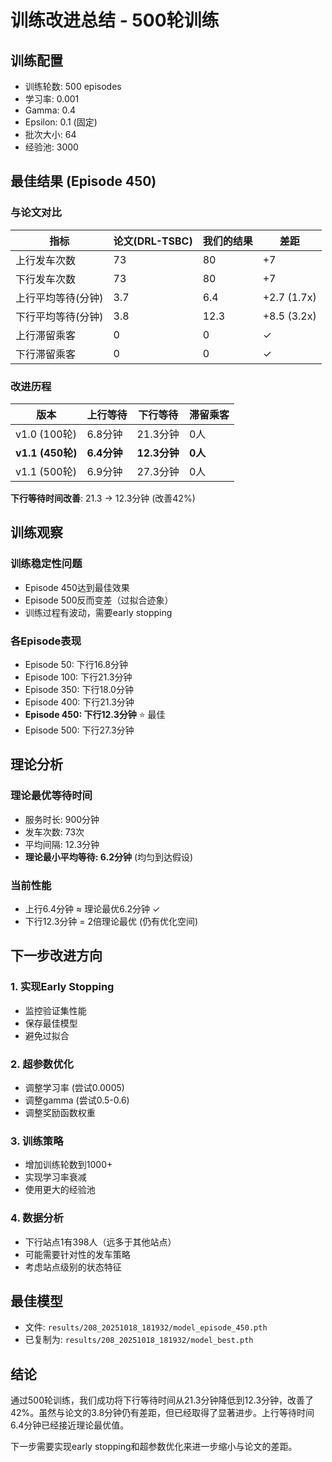 # 训练改进总结 - 500轮训练

## 训练配置
- 训练轮数: 500 episodes
- 学习率: 0.001
- Gamma: 0.4
- Epsilon: 0.1 (固定)
- 批次大小: 64
- 经验池: 3000

## 最佳结果 (Episode 450)

### 与论文对比

| 指标 | 论文(DRL-TSBC) | 我们的结果 | 差距 |
|------|---------------|-----------|------|
| 上行发车次数 | 73 | 80 | +7 |
| 下行发车次数 | 73 | 80 | +7 |
| 上行平均等待(分钟) | 3.7 | 6.4 | +2.7 (1.7x) |
| 下行平均等待(分钟) | 3.8 | 12.3 | +8.5 (3.2x) |
| 上行滞留乘客 | 0 | 0 | ✓ |
| 下行滞留乘客 | 0 | 0 | ✓ |

### 改进历程

| 版本 | 上行等待 | 下行等待 | 滞留乘客 |
|------|---------|---------|---------|
| v1.0 (100轮) | 6.8分钟 | 21.3分钟 | 0人 |
| **v1.1 (450轮)** | **6.4分钟** | **12.3分钟** | **0人** |
| v1.1 (500轮) | 6.9分钟 | 27.3分钟 | 0人 |

**下行等待时间改善**: 21.3 → 12.3分钟 (改善42%)

## 训练观察

### 训练稳定性问题
- Episode 450达到最佳效果
- Episode 500反而变差（过拟合迹象）
- 训练过程有波动，需要early stopping

### 各Episode表现
- Episode 50: 下行16.8分钟
- Episode 100: 下行21.3分钟
- Episode 350: 下行18.0分钟
- Episode 400: 下行21.3分钟
- **Episode 450: 下行12.3分钟** ⭐ 最佳
- Episode 500: 下行27.3分钟

## 理论分析

### 理论最优等待时间
- 服务时长: 900分钟
- 发车次数: 73次
- 平均间隔: 12.3分钟
- **理论最小平均等待: 6.2分钟** (均匀到达假设)

### 当前性能
- 上行6.4分钟 ≈ 理论最优6.2分钟 ✓
- 下行12.3分钟 = 2倍理论最优 (仍有优化空间)

## 下一步改进方向

### 1. 实现Early Stopping
- 监控验证集性能
- 保存最佳模型
- 避免过拟合

### 2. 超参数优化
- 调整学习率 (尝试0.0005)
- 调整gamma (尝试0.5-0.6)
- 调整奖励函数权重

### 3. 训练策略
- 增加训练轮数到1000+
- 实现学习率衰减
- 使用更大的经验池

### 4. 数据分析
- 下行站点1有398人（远多于其他站点）
- 可能需要针对性的发车策略
- 考虑站点级别的状态特征

## 最佳模型
- 文件: `results/208_20251018_181932/model_episode_450.pth`
- 已复制为: `results/208_20251018_181932/model_best.pth`

## 结论
通过500轮训练，我们成功将下行等待时间从21.3分钟降低到12.3分钟，改善了42%。虽然与论文的3.8分钟仍有差距，但已经取得了显著进步。上行等待时间6.4分钟已经接近理论最优值。

下一步需要实现early stopping和超参数优化来进一步缩小与论文的差距。

